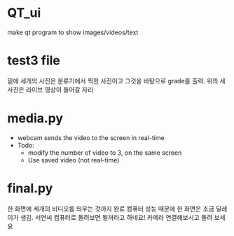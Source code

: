 # QT_ui
make qt program to show images/videos/text

# test3 file
밑에 세개의 사진은 분류기에서 찍힌 사진이고 그것을 바탕으로 grade를 출력.
위의 세 사진은 라이브 영상이 들어갈 자리

# media.py
- webcam sends the video to the screen in real-time
- Todo: 
  - modify the number of video to 3, on the same screen
  - Use saved video (not real-time)
# final.py
한 화면에 세개의 비디오를 띄우는 것까지 완료
컴퓨터 성능 때문에 한 화면은 조금 딜레이가 생김.
서연씨 컴퓨터로 돌려보면 될꺼라고 하네요!
카메라 연결해보시고 돌려 보세요 
